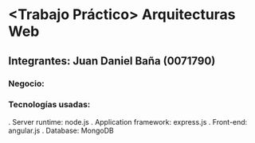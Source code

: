 # \<Trabajo Práctico\> Arquitecturas Web
## Integrantes: Juan Daniel Baña (0071790)
### Negocio:
### Tecnologías usadas:
  . Server runtime: node.js
  . Application framework: express.js
  . Front-end: angular.js
  . Database: MongoDB